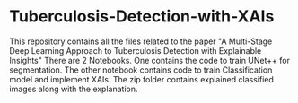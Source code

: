 # Tuberculosis-Detection-with-XAIs
This repository contains all the files related to the paper "A Multi-Stage Deep Learning Approach to Tuberculosis Detection with Explainable Insights"
There are 2 Notebooks. One contains the code to train UNet++ for segmentation.
The other notebook contains code to train Classification model and implement XAIs.
The zip folder contains explained classified images along with the explanation.
